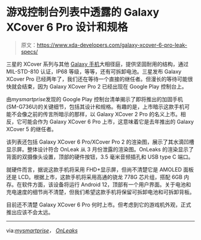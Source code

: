 # 游戏控制台列表中透露的 Galaxy XCover 6 Pro 设计和规格

> 原文：<https://www.xda-developers.com/galaxy-xcover-6-pro-leak-specs/>

三星的 XCover 系列与其他 [Galaxy 手机](https://www.xda-developers.com/best-samsung-phones/)大相径庭，提供坚固耐用的结构，通过 MIL-STD-810 认证，IP68 等级，等等，还有可拆卸电池。三星发布 Galaxy XCover Pro 已经两年了，我们还在等待一个直接的继任者。但漫长的等待可能很快就会结束，因为 Galaxy XCover Pro 2 已经出现在 Google Play 控制台上。

由*mysmartprise*发现的 Google Play 控制台清单揭示了即将推出的加固手机(SM-G736U)的关键细节，包括其设计和规格。有趣的是，上市暗示这款手机可能不会像之前的传言所暗示的那样，以 Galaxy XCover 2 Pro 的名义上市。相反，它可能会作为 Galaxy XCover 6 Pro 上市，这意味着它是去年推出的 Galaxy XCover 5 的继任者。

该列表还包括 Galaxy XCover 6 Pro/XCover Pro 2 的渲染图，展示了其水滴凹槽显示屏。整体设计符合 OnLeak 从 3 月份泄露的渲染图。OnLeaks 的渲染显示了背面的双摄像头设置，顶部的硬件按钮，3.5 毫米音频插孔和 USB type C 端口。

就硬件而言，据说这款手机将采用 FHD+显示屏，但尚不清楚它是 AMOLED 面板还是 LCD。根据上市，这款手机将采用高通的骁龙 778G 芯片组，搭配 6GB 内存。在软件方面，该设备将运行 Android 12，顶部有一个用户界面。关于电池和充电速度的细节尚不清楚，但我们希望这款手机将保留可拆卸电池和可拆卸背板。

目前还不清楚 Galaxy XCover 6 Pro 何时上市。但考虑到它的游戏机外观，正式推出应该不会太远。

* * *

via:*[mysmartprise](https://twitter.com/OnLeaks/status/1508751547655761922)， [OnLeaks](https://twitter.com/OnLeaks/status/1508751547655761922)*
